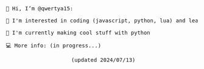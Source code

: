 <pre align="center">
 
👋 Hi, I’m @qwertya15:                                                       

👀 I'm interested in coding (javascript, python, lua) and learning new things

🌱 I'm currently making cool stuff with python                               

💻 More info: (in progress...)                                               

 (updated 2024/07/13)
</pre>
<!---
qwertya15/qwertya15 is a ✨ special ✨ repository because its `README.md` (this file) appears on your GitHub profile.
You can click the Preview link to take a look at your changes.
--->
